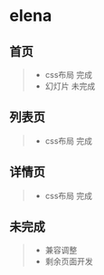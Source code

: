 # elena



##  首页
> * css布局 完成
> * 幻灯片 未完成



## 列表页
> * css布局 完成


## 详情页
> * css布局 完成


## 未完成
> * 兼容调整
> * 剩余页面开发